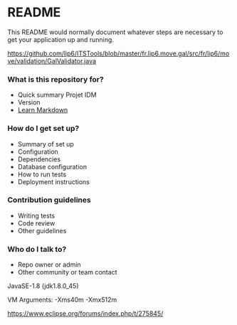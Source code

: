 # README #

This README would normally document whatever steps are necessary to get your application up and running.

https://github.com/lip6/ITSTools/blob/master/fr.lip6.move.gal/src/fr/lip6/move/validation/GalValidator.java

### What is this repository for? ###

* Quick summary
Projet IDM
* Version
* [Learn Markdown](https://bitbucket.org/tutorials/markdowndemo)

### How do I get set up? ###

* Summary of set up
* Configuration
* Dependencies
* Database configuration
* How to run tests
* Deployment instructions

### Contribution guidelines ###

* Writing tests
* Code review
* Other guidelines

### Who do I talk to? ###

* Repo owner or admin
* Other community or team contact


JavaSE-1.8 (jdk1.8.0_45)

VM Arguments:
-Xms40m -Xmx512m

https://www.eclipse.org/forums/index.php/t/275845/
